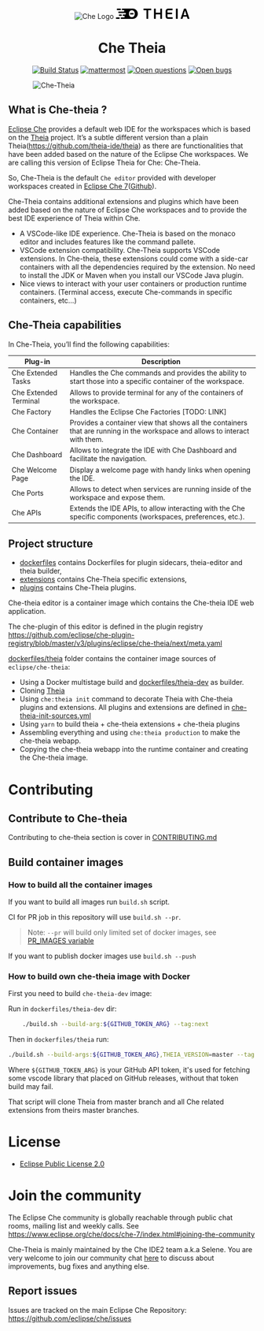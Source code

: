 <br/>
<div id="che-theia-logo" align="center" style="vertical-align: middle">

<img src="https://raw.githubusercontent.com/eclipse/che-theia/master/extensions/eclipse-che-theia-about/src/browser/style/che-logo-light.svg?sanitize=true" alt="Che Logo" width="200" />

<img src="https://raw.githubusercontent.com/theia-ide/theia/master/logo/theia-logo.svg?sanitize=true" alt="Theia Logo" width="150"/>

# Che Theia


</div>

<div id="badges" align="center">

  [![Build Status](https://ci.codenvycorp.com/buildStatus/icon?job=che-theia-master-ci)](https://ci.codenvycorp.com/job/che-theia-master-ci)
  [![mattermost](https://img.shields.io/badge/chat-on%20mattermost-blue.svg)](https://mattermost.eclipse.org/eclipse/channels/eclipse-che-ide2-team)
  [![Open questions](https://img.shields.io/badge/Open-questions-blue.svg?style=flat-curved)](https://github.com/eclipse/che/issues?utf8=%E2%9C%93&q=label%3Aarea%2Ftheia+label%3Akind%2Fquestion+)
  [![Open bugs](https://img.shields.io/badge/Open-bugs-red.svg?style=flat-curved)](https://github.com/eclipse/che/issues?utf8=%E2%9C%93&q=label%3Aarea%2Ftheia+label%3Akind%2Fbug+)

</div>

<div style='margin:0 auto;width:80%;'>

![Che-Theia](https://raw.githubusercontent.com/eclipse/che-theia/master/che-theia-screenshot.png)

</div>

## What is Che-theia ?
[Eclipse Che](https://eclipse.org/che/) provides a default web IDE for the workspaces which is based on the [Theia](https://github.com/theia-ide/theia) project. It’s a subtle different version than a plain  Theia(https://github.com/theia-ide/theia) as there are functionalities that have been added based on the nature of the Eclipse Che workspaces. We are calling this version of Eclipse Theia for Che: Che-Theia.

So, Che-Theia is the default `Che editor` provided with developer workspaces created in [Eclipse Che 7](https://eclipse.org/che/)([Github](https://github.com/eclipse/che)).

Che-Theia contains additional extensions and plugins which have been added based on the nature of Eclipse Che workspaces and to provide the best IDE experience of Theia within Che.
 - A VSCode-like IDE experience. Che-Theia is based on the monaco
   editor and includes features like the command pallete.
 - VSCode extension compatibility. Che-Theia supports VSCode
   extensions. In Che-theia, these extensions could come with a side-car
   containers with all the dependencies required by the extension.
   No need to install the JDK or Maven when you install our VSCode Java plugin.
 - Nice views to interact with your user containers or production runtime containers.
   (Terminal access, execute Che-commands in specific containers, etc...)

## Che-Theia capabilities
In Che-Theia, you’ll find the following capabilities:


| Plug-in               | Description |
|-----------------------|-------------|
| Che Extended Tasks    | Handles the Che commands and provides the ability to start those into a specific container of the workspace. |
| Che Extended Terminal | Allows to provide terminal for any of the containers of the workspace. |
| Che Factory           | Handles the Eclipse Che Factories [TODO: LINK] |
| Che Container         | Provides a container view that shows all the containers that are running in the workspace and allows to interact with them. |
| Che Dashboard         | Allows to integrate the IDE with Che Dashboard and facilitate the navigation. |
| Che Welcome Page      | Display a welcome page with handy links when opening the IDE. |
| Che Ports             | Allows to detect when services are running inside of the workspace and expose them. |
| Che APIs              | Extends the IDE APIs, to allow interacting with the Che specific components (workspaces, preferences, etc.). |



## Project structure

- [dockerfiles](./dockerfiles) contains Dockerfiles for plugin sidecars, theia-editor and theia builder,
- [extensions](./extensions) contains Che-Theia specific extensions,
- [plugins](./plugins) contains Che-Theia plugins.

Che-theia editor is a container image which contains the Che-theia IDE web application.

The che-plugin of this editor is defined in the plugin registry https://github.com/eclipse/che-plugin-registry/blob/master/v3/plugins/eclipse/che-theia/next/meta.yaml

[dockerfiles/theia](./dockerfiles/theia) folder contains the container image sources of `eclipse/che-theia`:
- Using a Docker multistage build and [dockerfiles/theia-dev](./dockerfiles/theia-dev) as builder.
- Cloning [Theia](https://github.com/theia-ide/theia)
- Using `che:theia init` command to decorate Theia with Che-theia plugins and extensions. All plugins and extensions are defined in [che-theia-init-sources.yml](./che-theia-init-sources.yml)
- Using `yarn` to build theia + che-theia extensions + che-theia plugins
- Assembling everything and using `che:theia production` to make the che-theia webapp.
- Copying the che-theia webapp into the runtime container and creating the Che-theia image.

# Contributing

## Contribute to Che-theia
Contributing to che-theia section is cover in [CONTRIBUTING.md](https://github.com/eclipse/che-theia/blob/master/doc/CONTRIBUTING.md)


## Build container images

### How to build all the container images

If you want to build all images run `build.sh` script.

CI for PR job in this repository will use `build.sh --pr`.
> Note: `--pr` will build only limited set of docker images, see [PR_IMAGES variable](./docker_image_build.include)

If you want to publish docker images use `build.sh --push`

### How to build own che-theia image with Docker

First you need to build `che-theia-dev` image:

Run in `dockerfiles/theia-dev` dir:

```bash
    ./build.sh --build-arg:${GITHUB_TOKEN_ARG} --tag:next
```

Then in `dockerfiles/theia` run:

```bash
./build.sh --build-args:${GITHUB_TOKEN_ARG},THEIA_VERSION=master --tag:next --branch:master --git-ref:refs\\/heads\\/master
```

Where `${GITHUB_TOKEN_ARG}` is your GitHub API token, it's used for fetching some vscode library that placed on GitHub releases, without that token build may fail.

That script will clone Theia from master branch and all Che related extensions from theirs master branches.


# License

- [Eclipse Public License 2.0](LICENSE)

# Join the community

The Eclipse Che community is globally reachable through public chat rooms, mailing list and weekly calls.
See https://www.eclipse.org/che/docs/che-7/index.html#joining-the-community

Che-Theia is mainly maintained by the Che IDE2 team a.k.a Selene.
You are very welcome to join our community chat [here](https://mattermost.eclipse.org/eclipse/channels/eclipse-che-ide2-team) to discuss about improvements, bug fixes and anything else.

## Report issues

Issues are tracked on the main Eclipse Che Repository: https://github.com/eclipse/che/issues
